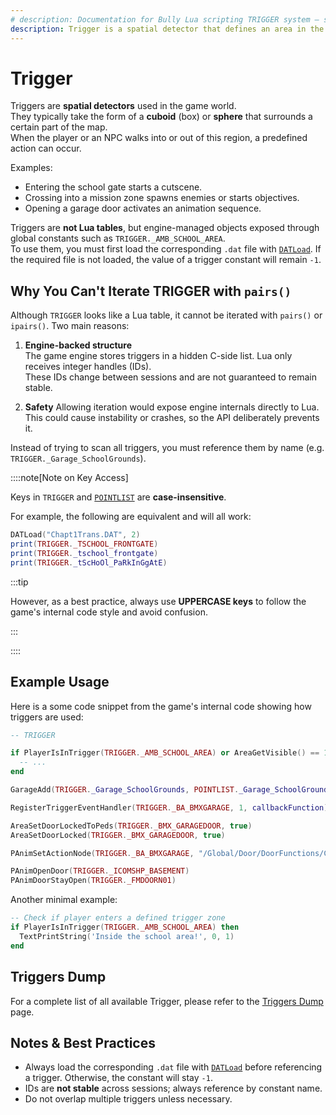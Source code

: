 ```yaml
---
# description: Documentation for Bully Lua scripting TRIGGER system — spatial detectors that define areas and events in the world.
description: Trigger is a spatial detector that defines an area in the game world.
---
```


# Trigger

Triggers are **spatial detectors** used in the game world.  
They typically take the form of a **cuboid** (box) or **sphere** that surrounds a certain part of the map.  
When the player or an NPC walks into or out of this region, a predefined action can occur.

Examples:

- Entering the school gate starts a cutscene.
- Crossing into a mission zone spawns enemies or starts objectives.
- Opening a garage door activates an animation sequence.

Triggers are **not Lua tables**, but engine-managed objects exposed through global constants such as `TRIGGER._AMB_SCHOOL_AREA`.  
To use them, you must first load the corresponding `.dat` file with [`DATLoad`](/docs/game-reference/global-functions/DATLoad). If the required file is not loaded, the value of a trigger constant will remain `-1`.

## Why You Can't Iterate TRIGGER with `pairs()`

Although `TRIGGER` looks like a Lua table, it cannot be iterated with `pairs()` or `ipairs()`. Two main reasons:

1. **Engine-backed structure**  
   The game engine stores triggers in a hidden C-side list. Lua only receives integer handles (IDs).  
   These IDs change between sessions and are not guaranteed to remain stable.

2. **Safety**
   Allowing iteration would expose engine internals directly to Lua. This could cause instability or crashes, so the API deliberately prevents it.

Instead of trying to scan all triggers, you must reference them by name (e.g. `TRIGGER._Garage_SchoolGrounds`).

::::note[Note on Key Access]

Keys in `TRIGGER` and [`POINTLIST`](./points.md) are **case-insensitive**.

For example, the following are equivalent and will all work:

```lua
DATLoad("Chapt1Trans.DAT", 2)
print(TRIGGER._TSCHOOL_FRONTGATE)
print(TRIGGER._tschool_frontgate)
print(TRIGGER._tScHoOl_PaRkInGgAtE)
```

:::tip

However, as a best practice, always use **UPPERCASE keys** to follow the
game's internal code style and avoid confusion.

:::

::::

## Example Usage

Here is a some code snippet from the game's internal code showing how triggers are used:

```lua
-- TRIGGER

if PlayerIsInTrigger(TRIGGER._AMB_SCHOOL_AREA) or AreaGetVisible() == 14 then
  -- ...
end

GarageAdd(TRIGGER._Garage_SchoolGrounds, POINTLIST._Garage_SchoolGrounds)

RegisterTriggerEventHandler(TRIGGER._BA_BMXGARAGE, 1, callbackFunction)

AreaSetDoorLockedToPeds(TRIGGER._BMX_GARAGEDOOR, true)
AreaSetDoorLocked(TRIGGER._BMX_GARAGEDOOR, true)

PAnimSetActionNode(TRIGGER._BA_BMXGARAGE, "/Global/Door/DoorFunctions/Closing/BIKEGAR", "Act/Props/Door.act")

PAnimOpenDoor(TRIGGER._ICOMSHP_BASEMENT)
PAnimDoorStayOpen(TRIGGER._FMDOORN01)
```

Another minimal example:

```lua
-- Check if player enters a defined trigger zone
if PlayerIsInTrigger(TRIGGER._AMB_SCHOOL_AREA) then
  TextPrintString('Inside the school area!', 0, 1)
end
```

## Triggers Dump

For a complete list of all available Trigger, please refer to the [Triggers Dump](./triggers-dump) page.

## Notes & Best Practices

- Always load the corresponding `.dat` file with [`DATLoad`](/docs/game-reference/global-functions/DATLoad) before referencing a trigger. Otherwise, the constant will stay `-1`.
- IDs are **not stable** across sessions; always reference by constant name.
- Do not overlap multiple triggers unless necessary.
